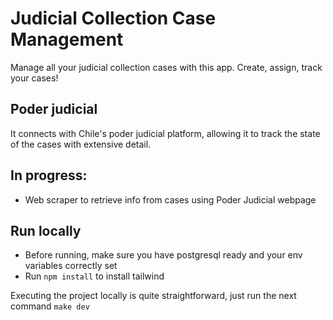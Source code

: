# Judicial Collection Case Management
Manage all your judicial collection cases with this app. Create, assign, track your cases!
## Poder judicial
It connects with Chile's poder judicial platform, allowing it to track the state of the cases with extensive detail.
## In progress:
- Web scraper to retrieve info from cases using Poder Judicial webpage
## Run locally
- Before running, make sure you have postgresql ready and your env variables correctly set
- Run ```npm install``` to install tailwind

Executing the project locally is quite straightforward, just run the next command
```make dev```
